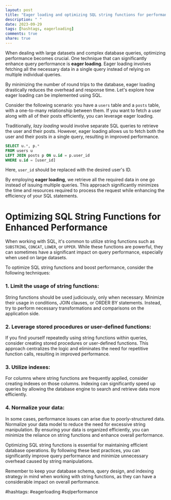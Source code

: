 ```yaml
---
layout: post
title: "Eager loading and optimizing SQL string functions for performance"
description: " "
date: 2023-09-29
tags: [hashtags, eagerloading]
comments: true
share: true
---
```


When dealing with large datasets and complex database queries, optimizing performance becomes crucial. One technique that can significantly enhance query performance is **eager loading**. Eager loading involves fetching all the necessary data in a single query instead of relying on multiple individual queries.

By minimizing the number of round trips to the database, eager loading drastically reduces the overhead and response time. Let's explore how eager loading can be implemented using SQL.

Consider the following scenario: you have a `users` table and a `posts` table, with a one-to-many relationship between them. If you want to fetch a user along with all of their posts efficiently, you can leverage eager loading. 

Traditionally, *lazy loading* would involve separate SQL queries to retrieve the user and their posts. However, eager loading allows us to fetch both the user and their posts in a single query, resulting in improved performance.

```sql
SELECT u.*, p.*
FROM users u
LEFT JOIN posts p ON u.id = p.user_id
WHERE u.id = [user_id]
```
Here, `user_id` should be replaced with the desired user's ID.

By employing **eager loading**, we retrieve all the required data in one go instead of issuing multiple queries. This approach significantly minimizes the time and resources required to process the request while enhancing the efficiency of your SQL statements.

# Optimizing SQL String Functions for Enhanced Performance

When working with SQL, it's common to utilize string functions such as `SUBSTRING`, `CONCAT`, `LOWER`, or `UPPER`. While these functions are powerful, they can sometimes have a significant impact on query performance, especially when used on large datasets.

To optimize SQL string functions and boost performance, consider the following techniques:

### 1. Limit the usage of string functions:
String functions should be used judiciously, only when necessary. Minimize their usage in conditions, JOIN clauses, or ORDER BY statements. Instead, try to perform necessary transformations and comparisons on the application side.

### 2. Leverage stored procedures or user-defined functions:
If you find yourself repeatedly using string functions within queries, consider creating stored procedures or user-defined functions. This approach centralizes the logic and eliminates the need for repetitive function calls, resulting in improved performance.

### 3. Utilize indexes:
For columns where string functions are frequently applied, consider creating indexes on those columns. Indexing can significantly speed up queries by allowing the database engine to search and retrieve data more efficiently.

### 4. Normalize your data:
In some cases, performance issues can arise due to poorly-structured data. Normalize your data model to reduce the need for excessive string manipulation. By ensuring your data is organized efficiently, you can minimize the reliance on string functions and enhance overall performance.

Optimizing SQL string functions is essential for maintaining efficient database operations. By following these best practices, you can significantly improve query performance and minimize unnecessary overhead caused by string manipulations.

Remember to keep your database schema, query design, and indexing strategy in mind when working with string functions, as they can have a considerable impact on overall performance.

#hashtags: #eagerloading #sqlperformance